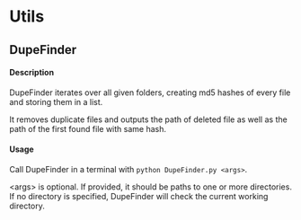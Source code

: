 # Utils

## DupeFinder
#### Description
DupeFinder iterates over all given folders, creating md5 hashes of every file and storing them in a list.

It removes duplicate files and outputs the path of deleted file as well as the path of the first found file with same hash.
#### Usage
Call DupeFinder in a terminal with ```python DupeFinder.py <args>```. 

\<args\> is optional. If provided, it should be paths to one or more directories. If no directory is specified, DupeFinder will check the current working directory.
